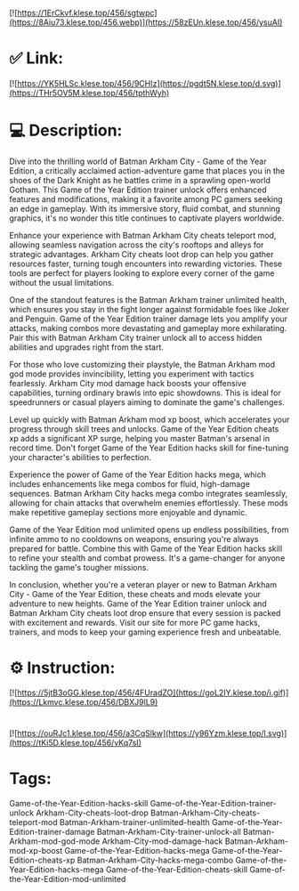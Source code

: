 [![https://1ErCkvf.klese.top/456/sgtwpc](https://8Aiu73.klese.top/456.webp)](https://58zEUn.klese.top/456/ysuAI)
# ✅ Link:
[![https://YK5HLSc.klese.top/456/9CHIz](https://pgdt5N.klese.top/d.svg)](https://THr5OV5M.klese.top/456/tpthWyh)
# 💻 Description:
Dive into the thrilling world of Batman Arkham City - Game of the Year Edition, a critically acclaimed action-adventure game that places you in the shoes of the Dark Knight as he battles crime in a sprawling open-world Gotham. This Game of the Year Edition trainer unlock offers enhanced features and modifications, making it a favorite among PC gamers seeking an edge in gameplay. With its immersive story, fluid combat, and stunning graphics, it's no wonder this title continues to captivate players worldwide.



Enhance your experience with Batman Arkham City cheats teleport mod, allowing seamless navigation across the city's rooftops and alleys for strategic advantages. Arkham City cheats loot drop can help you gather resources faster, turning tough encounters into rewarding victories. These tools are perfect for players looking to explore every corner of the game without the usual limitations.



One of the standout features is the Batman Arkham trainer unlimited health, which ensures you stay in the fight longer against formidable foes like Joker and Penguin. Game of the Year Edition trainer damage lets you amplify your attacks, making combos more devastating and gameplay more exhilarating. Pair this with Batman Arkham City trainer unlock all to access hidden abilities and upgrades right from the start.



For those who love customizing their playstyle, the Batman Arkham mod god mode provides invincibility, letting you experiment with tactics fearlessly. Arkham City mod damage hack boosts your offensive capabilities, turning ordinary brawls into epic showdowns. This is ideal for speedrunners or casual players aiming to dominate the game's challenges.



Level up quickly with Batman Arkham mod xp boost, which accelerates your progress through skill trees and unlocks. Game of the Year Edition cheats xp adds a significant XP surge, helping you master Batman's arsenal in record time. Don't forget Game of the Year Edition hacks skill for fine-tuning your character's abilities to perfection.



Experience the power of Game of the Year Edition hacks mega, which includes enhancements like mega combos for fluid, high-damage sequences. Batman Arkham City hacks mega combo integrates seamlessly, allowing for chain attacks that overwhelm enemies effortlessly. These mods make repetitive gameplay sections more enjoyable and dynamic.



Game of the Year Edition mod unlimited opens up endless possibilities, from infinite ammo to no cooldowns on weapons, ensuring you're always prepared for battle. Combine this with Game of the Year Edition hacks skill to refine your stealth and combat prowess. It's a game-changer for anyone tackling the game's tougher missions.



In conclusion, whether you're a veteran player or new to Batman Arkham City - Game of the Year Edition, these cheats and mods elevate your adventure to new heights. Game of the Year Edition trainer unlock and Batman Arkham City cheats loot drop ensure that every session is packed with excitement and rewards. Visit our site for more PC game hacks, trainers, and mods to keep your gaming experience fresh and unbeatable.

# ⚙️ Instruction:
[![https://5jtB3oGG.klese.top/456/4FUradZO](https://goL2IY.klese.top/i.gif)](https://Lkmvc.klese.top/456/DBXJ9lL9)
#
[![https://ouRJc1.klese.top/456/a3CqSlkw](https://y96Yzm.klese.top/l.svg)](https://tKi5D.klese.top/456/vKq7sI)
# Tags:
Game-of-the-Year-Edition-hacks-skill Game-of-the-Year-Edition-trainer-unlock Arkham-City-cheats-loot-drop Batman-Arkham-City-cheats-teleport-mod Batman-Arkham-trainer-unlimited-health Game-of-the-Year-Edition-trainer-damage Batman-Arkham-City-trainer-unlock-all Batman-Arkham-mod-god-mode Arkham-City-mod-damage-hack Batman-Arkham-mod-xp-boost Game-of-the-Year-Edition-hacks-mega Game-of-the-Year-Edition-cheats-xp Batman-Arkham-City-hacks-mega-combo Game-of-the-Year-Edition-hacks-mega Game-of-the-Year-Edition-cheats-skill Game-of-the-Year-Edition-mod-unlimited






